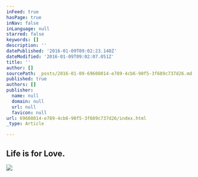 ```yaml
---
inFeed: true
hasPage: true
inNav: false
inLanguage: null
starred: false
keywords: []
description: ''
datePublished: '2016-01-09T09:02:23.140Z'
dateModified: '2016-01-09T09:02:07.051Z'
title: ''
author: []
sourcePath: _posts/2016-01-09-69608014-e789-4cb6-90f5-3f689c737d26.md
published: true
authors: []
publisher:
  name: null
  domain: null
  url: null
  favicon: null
url: 69608014-e789-4cb6-90f5-3f689c737d26/index.html
_type: Article

---
```

## Life is for Love.
![](https://the-grid-user-content.s3-us-west-2.amazonaws.com/344c2fda-2b15-4f28-9417-21a2f658ff98.jpg)